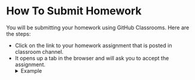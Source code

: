 # How To Submit Homework

You will be submitting your homework using GitHub Classrooms. Here are the steps:
- Click on the link to your homework assignment that is posted in classroom channel.
- It opens up a tab in the browser and will ask you to accept the assignment.
  <details><summary>Example</summary>
  ![Step 1](https://i.imgur.com/6J6ihsn.png)
</details>
